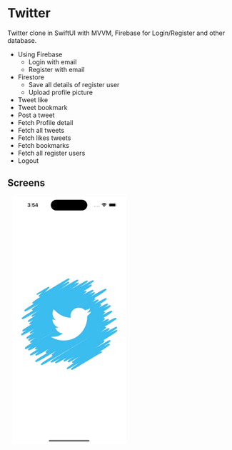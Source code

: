 # Twitter
Twitter clone in SwiftUI with MVVM, 
Firebase for Login/Register and other database.

- Using Firebase 
  - Login with email
  - Register with email
- Firestore
  - Save all details of register user
  - Upload profile picture
- Tweet like
- Tweet bookmark
- Post a tweet
- Fetch Profile detail
- Fetch all tweets
- Fetch likes tweets
- Fetch bookmarks
- Fetch all register users
- Logout

## Screens

<img src="/Screens/app_launch.png" alt="" width="256" height="554" hspace="10"/>

